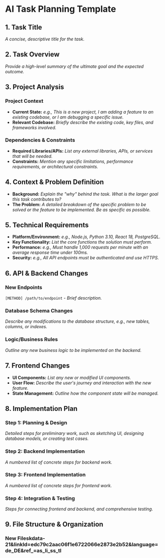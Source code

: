 # AI Task Planning Template

## 1. Task Title
*A concise, descriptive title for the task.*

## 2. Task Overview
*Provide a high-level summary of the ultimate goal and the expected outcome.*

## 3. Project Analysis

### Project Context
- **Current State:** *e.g., This is a new project, I am adding a feature to an existing codebase, or I am debugging a specific issue.*
- **Relevant Codebase:** *Briefly describe the existing code, key files, and frameworks involved.*

### Dependencies & Constraints
- **Required Libraries/APIs:** *List any external libraries, APIs, or services that will be needed.*
- **Constraints:** *Mention any specific limitations, performance requirements, or architectural constraints.*

## 4. Context & Problem Definition
- **Background:** *Explain the "why" behind the task. What is the larger goal this task contributes to?*
- **The Problem:** *A detailed breakdown of the specific problem to be solved or the feature to be implemented. Be as specific as possible.*

## 5. Technical Requirements
- **Platform/Environment:** *e.g., Node.js, Python 3.10, React 18, PostgreSQL.*
- **Key Functionality:** *List the core functions the solution must perform.*
- **Performance:** *e.g., Must handle 1,000 requests per minute with an average response time under 100ms.*
- **Security:** *e.g., All API endpoints must be authenticated and use HTTPS.*

## 6. API & Backend Changes
### New Endpoints
`[METHOD] /path/to/endpoint` - *Brief description.*

### Database Schema Changes
*Describe any modifications to the database structure, e.g., new tables, columns, or indexes.*

### Logic/Business Rules
*Outline any new business logic to be implemented on the backend.*

## 7. Frontend Changes
- **UI Components:** *List any new or modified UI components.*
- **User Flow:** *Describe the user's journey and interaction with the new feature.*
- **State Management:** *Outline how the component state will be managed.*

## 8. Implementation Plan
### Step 1: Planning & Design
*Detailed steps for preliminary work, such as sketching UI, designing database models, or creating test cases.*

### Step 2: Backend Implementation
*A numbered list of concrete steps for backend work.*

### Step 3: Frontend Implementation
*A numbered list of concrete steps for frontend work.*

### Step 4: Integration & Testing
*Steps for connecting frontend and backend, and comprehensive testing.*

## 9. File Structure & Organization
### New Fileskdata-21&linkId=edc79c2aac06f1e6722066e2873e2b52&language=de_DE&ref_=as_li_ss_tl